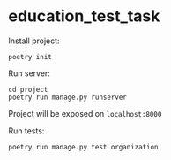 # education_test_task

Install project:
```
poetry init
```

Run server:
```
cd project 
poetry run manage.py runserver
```

Project will be exposed on `localhost:8000`

Run tests:
```
poetry run manage.py test organization
```